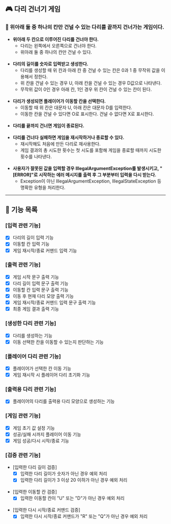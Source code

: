 ## 🎮 다리 건너기 게임

### 📖 위아래 둘 중 하나의 칸만 건널 수 있는 다리를 끝까지 건너가는 게임이다.

- **위아래 두 칸으로 이루어진 다리를 건너야 한다.**
  - 다리는 왼쪽에서 오른쪽으로 건너야 한다.
  - 위아래 둘 중 하나의 칸만 건널 수 있다.
<br></br>
- **다리의 길이를 숫자로 입력받고 생성한다.**
  - 다리를 생성할 때 위 칸과 아래 칸 중 건널 수 있는 칸은 0과 1 중 무작위 값을 이용해서 정한다.
  - 위 칸을 건널 수 있는 경우 U, 아래 칸을 건널 수 있는 경우 D값으로 나타낸다.
  - 무작위 값이 0인 경우 아래 칸, 1인 경우 위 칸이 건널 수 있는 칸이 된다.
<br></br>
- **다리가 생성되면 플레이어가 이동할 칸을 선택한다.**
  - 이동할 때 위 칸은 대문자 U, 아래 칸은 대문자 D를 입력한다.
  - 이동한 칸을 건널 수 있다면 O로 표시한다. 건널 수 없다면 X로 표시한다.
<br></br>
- **다리를 끝까지 건너면 게임이 종료된다.**
<br></br>
- **다리를 건너다 실패하면 게임을 재시작하거나 종료할 수 있다.**
  - 재시작해도 처음에 만든 다리로 재사용한다.
  - 게임 결과의 총 시도한 횟수는 첫 시도를 포함해 게임을 종료할 때까지 시도한 횟수를 나타낸다.
<br></br>
- **사용자가 잘못된 값을 입력할 경우 IllegalArgumentException를 발생시키고, 
"[ERROR]"로 시작하는 에러 메시지를 출력 후 그 부분부터 입력을 다시 받는다.**
  - Exception이 아닌 IllegalArgumentException, IllegalStateException 등 명확한 유형을 처리한다.

---
## 🎯 기능 목록

### [입력 관련 기능]
- [x] 다리의 길이 입력 기능
- [x] 이동할 칸 입력 기능
- [x] 게임 재시작/종료 커맨드 입력 기능

### [출력 관련 기능]
- [x] 게임 시작 문구 출력 기능
- [x] 다리 길이 입력 문구 출력 기능
- [x] 이동할 칸 입력 문구 출력 기능
- [x] 이동 후 현재 다리 모양 출력 기능
- [x] 게임 재시작/종료 커맨드 입력 문구 출력 기능
- [x] 최종 게임 결과 출력 기능

### [생성한 다리 관련 기능]
- [x] 다리를 생성하는 기능
- [x] 이동 선택한 칸을 이동할 수 있는지 판단하는 기능

### [플레이어 다리 관련 기능]
- [x] 플레이어가 선택한 칸 이동 기능
- [x] 게임 재시작 시 플레이어 다리 초기화 기능

### [출력용 다리 관련 기능]
- [x] 플레이어의 다리를 출력용 다리 모양으로 생성하는 기능

### [게임 관련 기능]
- [x] 게임 초기 값 설정 기능
- [x] 성공/실패 시까지 플레이어 이동 기능
- [x] 게임 성공/다시 시작/종료 기능

### [검증 관련 기능]
- [입력한 다리 길이 검증]
    - [x] 입력한 다리 길이가 숫자가 아닌 경우 예외 처리
    - [x] 입력한 다리 길이가 3 이상 20 이하가 아닌 경우 예외 처리
<br></br>
- [입력한 이동할 칸 검증]
    - [x] 입력한 이동할 칸이 "U" 또는 "D"가 아닌 경우 예외 처리
<br></br>
- [입력한 다시 시작/종료 커맨드 검증]
    - [x] 입력한 다시 시작/종료 커맨드가 "R" 또는 "Q"가 아닌 경우 예외 처리